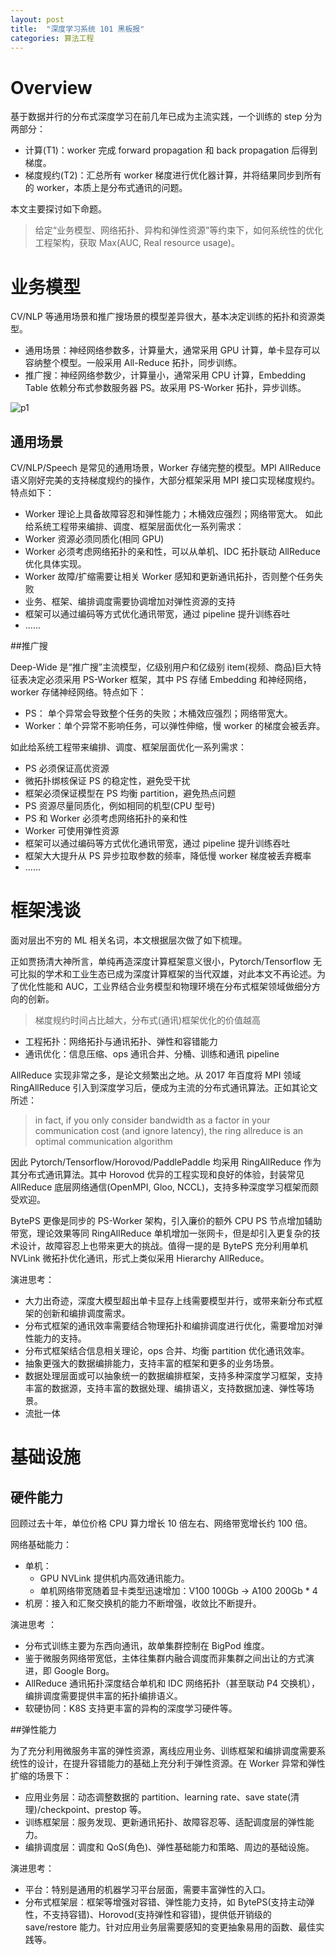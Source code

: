 ```yaml
---
layout: post
title:  "深度学习系统 101 黑板报"
categories: 算法工程
---
```



# Overview 

基于数据并行的分布式深度学习在前几年已成为主流实践，一个训练的 step 分为两部分：

- 计算(T1)：worker 完成 forward propagation 和 back propagation 后得到梯度。
- 梯度规约(T2)：汇总所有 worker 梯度进行优化器计算，并将结果同步到所有的 worker，本质上是分布式通讯的问题。

本文主要探讨如下命题。
> 给定“业务模型、网络拓扑、异构和弹性资源”等约束下，如何系统性的优化工程架构，获取 Max(AUC, Real resource usage)。

# 业务模型

CV/NLP 等通用场景和推广搜场景的模型差异很大，基本决定训练的拓扑和资源类型。

- 通用场景：神经网络参数多，计算量大，通常采用 GPU 计算，单卡显存可以容纳整个模型。一般采用 All-Reduce 拓扑，同步训练。
- 推广搜：神经网络参数少，计算量小，通常采用 CPU 计算，Embedding Table 依赖分布式参数服务器 PS。故采用 PS-Worker 拓扑，异步训练。

![p1](https://wsfdl.oss-cn-qingdao.aliyuncs.com/ml_sys_gen_ctr.png)

## 通用场景

CV/NLP/Speech 是常见的通用场景，Worker 存储完整的模型。MPI AllReduce 语义刚好完美的支持梯度规约的操作，大部分框架采用 MPI 接口实现梯度规约。特点如下：

- Worker 理论上具备故障容忍和弹性能力；木桶效应强烈；网络带宽大。
如此给系统工程带来编排、调度、框架层面优化一系列需求：
- Worker 资源必须同质化(相同 GPU)
- Worker 必须考虑网络拓扑的亲和性，可以从单机、IDC 拓扑联动 AllReduce 优化具体实现。
- Worker 故障/扩缩需要让相关 Worker 感知和更新通讯拓扑，否则整个任务失败
- 业务、框架、编排调度需要协调增加对弹性资源的支持
- 框架可以通过编码等方式优化通讯带宽，通过 pipeline 提升训练吞吐
- ......


##推广搜

Deep-Wide 是“推广搜”主流模型，亿级别用户和亿级别 item(视频、商品)巨大特征表决定必须采用 PS-Worker 框架，其中 PS 存储 Embedding 和神经网络，worker 存储神经网络。特点如下：

- PS： 单个异常会导致整个任务的失败；木桶效应强烈；网络带宽大。
- Worker：单个异常不影响任务，可以弹性伸缩，慢 worker 的梯度会被丢弃。

如此给系统工程带来编排、调度、框架层面优化一系列需求：

- PS 必须保证高优资源
- 微拓扑绑核保证 PS 的稳定性，避免受干扰
- 框架必须保证模型在 PS 均衡 partition，避免热点问题
- PS 资源尽量同质化，例如相同的机型(CPU 型号)
- PS 和 Worker 必须考虑网络拓扑的亲和性
- Worker 可使用弹性资源
- 框架可以通过编码等方式优化通讯带宽，通过 pipeline 提升训练吞吐
- 框架大大提升从 PS 异步拉取参数的频率，降低慢 worker 梯度被丢弃概率
- ......


# 框架浅谈

面对层出不穷的 ML 相关名词，本文根据层次做了如下梳理。

正如贾扬清大神所言，单纯再造深度计算框架意义很小，Pytorch/Tensorflow 无可比拟的学术和工业生态已成为深度计算框架的当代双雄，对此本文不再论述。为了优化性能和 AUC，工业界结合业务模型和物理环境在分布式框架领域做细分方向的创新。

> 梯度规约时间占比越大，分布式(通讯)框架优化的价值越高

- 工程拓扑：网络拓扑与通讯拓扑、弹性和容错能力
- 通讯优化：信息压缩、ops 通讯合并、分桶、训练和通讯 pipeline


AllReduce 实现非常之多，是论文频繁出之地。从 2017 年百度将 MPI 领域 RingAllReduce 引入到深度学习后，便成为主流的分布式通讯算法。正如其论文所述：

> in fact, if you only consider bandwidth as a factor in your communication cost (and ignore latency), the ring allreduce is an optimal communication algorithm

因此 Pytorch/Tensorflow/Horovod/PaddlePaddle 均采用 RingAllReduce 作为其分布式通讯算法。其中 Horovod 优异的工程实现和良好的体验，封装常见 AllReduce 底层网络通信(OpenMPI, Gloo, NCCL)，支持多种深度学习框架而颇受欢迎。

BytePS 更像是同步的 PS-Worker 架构，引入廉价的额外 CPU PS 节点增加辅助带宽，理论效果等同 RingAllReduce 单机增加一张网卡，但是却引入更复杂的技术设计，故障容忍上也带来更大的挑战。值得一提的是 
BytePS 充分利用单机 NVLink 微拓扑优化通讯，形式上类似采用 Hierarchy AllReduce。

演进思考：

- 大力出奇迹，深度大模型超出单卡显存上线需要模型并行，或带来新分布式框架的创新和编排调度需求。
- 分布式框架的通讯效率需要结合物理拓扑和编排调度进行优化，需要增加对弹性能力的支持。
- 分布式框架结合信息相关理论，ops 合并、均衡 partition 优化通讯效率。
- 抽象更强大的数据编排能力，支持丰富的框架和更多的业务场景。
- 数据处理层面或可以抽象统一的数据编排框架，支持多种深度学习框架，支持丰富的数据源，支持丰富的数据处理、编排语义，支持数据加速、弹性等场景。
- 流批一体

# 基础设施

## 硬件能力

回顾过去十年，单位价格 CPU 算力增长 10 倍左右、网络带宽增长约 100 倍。

网络基础能力：

- 单机：
  - GPU NVLink 提供机内高效通讯能力。
  - 单机网络带宽随着显卡类型迅速增加：V100 100Gb -> A100 200Gb * 4
- 机房：接入和汇聚交换机的能力不断增强，收敛比不断提升。

演进思考 ：

- 分布式训练主要为东西向通讯，故单集群控制在 BigPod 维度。
- 鉴于微服务网络带宽低，主体往集群内融合调度而非集群之间出让的方式演进，即 Google Borg。
- AllReduce 通讯拓扑深度结合单机和 IDC 网络拓扑（甚至联动 P4 交换机），编排调度需要提供丰富的拓扑编排语义。
- 软硬协同：K8S 支持更丰富的异构的深度学习硬件等。

##弹性能力

为了充分利用微服务丰富的弹性资源，离线应用业务、训练框架和编排调度需要系统性的设计，在提升容错能力的基础上充分利于弹性资源。在 Worker 异常和弹性扩缩的场景下：

- 应用业务层：动态调整数据的 partition、learning rate、save state(清理)/checkpoint、prestop 等。
- 训练框架层：服务发现、更新通讯拓扑、故障容忍等、适配调度层的弹性能力。
- 编排调度层：调度和 QoS(角色)、弹性基础能力和策略、周边的基础设施。

演进思考：

- 平台：特别是通用的机器学习平台层面，需要丰富弹性的入口。
- 分布式框架层：框架等增强对容错、弹性能力支持，如 BytePS(支持主动弹性，不支持容错)、Horovod(支持弹性和容错)，提供低开销级的 save/restore 能力。针对应用业务层需要感知的变更抽象易用的函数、最佳实践等。 